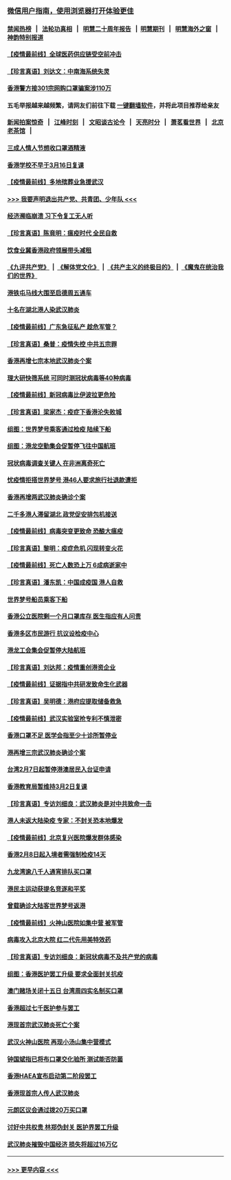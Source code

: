 ### [微信用户指南，使用浏览器打开体验更佳](https://github.com/gfw-breaker/banned-news1/blob/master/indexes/wechat-guide.md?t=0)
#### [禁闻热榜](热点新闻.md?t=0)  &nbsp;&nbsp;|&nbsp;&nbsp; [法轮功真相](https://github.com/gfw-breaker/truth/blob/master/README.md?t=0) &nbsp;&nbsp;|&nbsp;&nbsp; [明慧二十周年报告](https://github.com/gfw-breaker/mh-reports/blob/master/README.md?t=0) &nbsp;&nbsp;|&nbsp;&nbsp;[明慧期刊](https://github.com/gfw-breaker/mh-qikan) &nbsp;&nbsp;|&nbsp;&nbsp; [明慧海外之窗](https://github.com/gfw-breaker/mh-news/blob/master/README.md?t=0) &nbsp;&nbsp;|&nbsp;&nbsp; [神韵特别报道](https://github.com/gfw-breaker/mh-news/blob/master/shenyun.md?t=0)
#### [【疫情最前线】全球医药供应链受空前冲击](../pages/nsc415/n11869614.md?t=02151102) 
#### [【珍言真语】刘达文：中南海系统失灵](../pages/nsc415/n11869465.md?t=02151102) 
#### [香港警方接301宗网购口罩骗案涉110万](../pages/nsc415/n11867572.md?t=02151102) 
#### 五毛举报越来越频繁，请网友们前往下载 [一键翻墙软件](https://github.com/gfw-breaker/ssr-accounts)，并将此项目推荐给亲友
#### [新闻拍案惊奇](https://github.com/gfw-breaker/banned-news1/blob/master/pages/link4.md) &nbsp;&nbsp;|&nbsp;&nbsp; [江峰时刻](https://github.com/gfw-breaker/banned-news1/blob/master/pages/link4.md) &nbsp;&nbsp;|&nbsp;&nbsp; [文昭谈古论今](https://github.com/gfw-breaker/banned-news1/blob/master/pages/link4.md) &nbsp;&nbsp;|&nbsp;&nbsp; [天亮时分](https://github.com/gfw-breaker/banned-news1/blob/master/pages/link4.md) &nbsp;&nbsp;|&nbsp;&nbsp; [萧茗看世界](https://github.com/gfw-breaker/banned-news1/blob/master/pages/link4.md) &nbsp;&nbsp;|&nbsp;&nbsp; [北京老茶馆](https://github.com/gfw-breaker/banned-news1/blob/master/pages/link4.md) &nbsp;&nbsp;|&nbsp;&nbsp; 
#### [三成人情人节想收口罩酒精液](../pages/nsc415/n11867523.md?t=02151102) 
#### [香港学校不早于3月16日复课](../pages/nsc415/n11867498.md?t=02151102) 
#### [【疫情最前线】多地殡葬业急援武汉](../pages/nsc415/n11866914.md?t=02151102) 
#### [>>> 我要声明退出共产党、共青团、少年队 <<<](https://github.com/begood0513/goodnews/blob/master/quit/letter.md) 
#### [经济濒临崩溃 习下令复工无人听](../pages/nsc415/n11867269.md?t=02151102) 
#### [【珍言真语】陈竟明：瘟疫时代 全民自救](../pages/nsc415/n11866765.md?t=02151102) 
#### [饮食业冀香港政府领展带头减租](../pages/nsc415/n11864876.md?t=02151102) 
#### [《九评共产党》](https://github.com/begood0513/9ping.md/blob/master/README.md) &nbsp;|&nbsp; [《解体党文化》](../../../../jtdwh.md/blob/master/README.md)  &nbsp;|&nbsp; [《共产主义的终极目的》](../../../../gczydzjmd.md/blob/master/README.md) &nbsp;|&nbsp; [《魔鬼在统治我们的世界》](../../../../mgztzwmdsj.md/blob/master/README.md) 
#### [港铁屯马线大围至启德周五通车](../pages/nsc415/n11864842.md?t=02151102) 
#### [十名在湖北港人染武汉肺炎](../pages/nsc415/n11864807.md?t=02151102) 
#### [【疫情最前线】广东急征私产 趁危军管？](../pages/nsc415/n11864205.md?t=02151102) 
#### [【珍言真语】桑普：疫情失控 中共五宗罪](../pages/nsc415/n11864157.md?t=02151102) 
#### [香港再增七宗本地武汉肺炎个案](../pages/nsc415/n11862405.md?t=02151102) 
#### [理大研快筛系统 可同时测冠状病毒等40种病毒](../pages/nsc415/n11862376.md?t=02151102) 
#### [【疫情最前线】新冠病毒比伊波拉更危险](../pages/nsc415/n11862199.md?t=02151102) 
#### [【珍言真语】梁家杰：疫症下香港沦失败城](../pages/nsc415/n11861588.md?t=02151102) 
#### [组图：世界梦号乘客通过检疫 陆续下船](../pages/nsc415/n11858302.md?t=02151102) 
#### [组图：港龙空勤集会促暂停飞往中国航班](../pages/nsc415/n11858190.md?t=02151102) 
#### [冠状病毒调查关键人 在非洲离奇死亡](../pages/nsc415/n11859798.md?t=02151102) 
#### [忧疫情拒搭世界梦号 港46人要求旅行社退款遭拒](../pages/nsc415/n11859849.md?t=02151102) 
#### [香港再增两武汉肺炎确诊个案](../pages/nsc415/n11859833.md?t=02151102) 
#### [二千多港人滞留湖北 政党促安排包机接送](../pages/nsc415/n11859831.md?t=02151102) 
#### [【疫情最前线】病毒突变更致命 恐酿大瘟疫](../pages/nsc415/n11859604.md?t=02151102) 
#### [【珍言真语】黎明：疫症危机 闪现转变火花](../pages/nsc415/n11859199.md?t=02151102) 
#### [【疫情最前线】死亡人数恐上万 6成病逝家中](../pages/nsc415/n11856687.md?t=02151102) 
#### [【珍言真语】潘东凯：中国成疫国 港人自救](../pages/nsc415/n11856962.md?t=02151102) 
#### [世界梦号船员乘客下船](../pages/nsc415/n11856883.md?t=02151102) 
#### [香港公立医院剩一个月口罩库存 医生指应有人问责](../pages/nsc415/n11856875.md?t=02151102) 
#### [香港多区市民游行 抗议设检疫中心](../pages/nsc415/n11856866.md?t=02151102) 
#### [港龙工会集会促暂停大陆航班](../pages/nsc415/n11856840.md?t=02151102) 
#### [【珍言真语】刘达邦：疫情重创港资企业](../pages/nsc415/n11854274.md?t=02151102) 
#### [【疫情最前线】证据指中共研发致命生化武器](../pages/nsc415/n11853087.md?t=02151102) 
#### [【珍言真语】吴明德：港府应提取储备救急](../pages/nsc415/n11852734.md?t=02151102) 
#### [【疫情最前线】武汉实验室抢专利不慎泄密](../pages/nsc415/n11850310.md?t=02151102) 
#### [香港口罩不足 医学会指至少十诊所暂停业](../pages/nsc415/n11850301.md?t=02151102) 
#### [港再增三宗武汉肺炎确诊个案](../pages/nsc415/n11850328.md?t=02151102) 
#### [台湾2月7日起暂停港澳居民入台证申请](../pages/nsc415/n11850304.md?t=02151102) 
#### [香港教育局暂维持3月2日复课](../pages/nsc415/n11850260.md?t=02151102) 
#### [【珍言真语】专访刘细良：武汉肺炎是对中共致命一击](../pages/nsc415/n11849934.md?t=02151102) 
#### [港人未返大陆染疫 专家：不封关恐本地爆发](../pages/nsc415/n11848021.md?t=02151102) 
#### [【疫情最前线】北京复兴医院爆发群体感染](../pages/nsc415/n11847626.md?t=02151102) 
#### [香港2月8日起入境者需强制检疫14天](../pages/nsc415/n11847658.md?t=02151102) 
#### [九龙湾逾八千人通宵排队买口罩](../pages/nsc415/n11847647.md?t=02151102) 
#### [港民主运动获提名竞逐和平奖](../pages/nsc415/n11847633.md?t=02151102) 
#### [曾载确诊大陆客世界梦号返港](../pages/nsc415/n11847608.md?t=02151102) 
#### [【疫情最前线】火神山医院如集中营 被军管](../pages/nsc415/n11847524.md?t=02151102) 
#### [病毒攻入北京大院 红二代先用美特效药](../pages/nsc415/n11847427.md?t=02151102) 
#### [【珍言真语】专访刘细良：新冠状病毒不及共产党的病毒](../pages/nsc415/n11847164.md?t=02151102) 
#### [组图：香港医护罢工升级 要求全面封关抗疫](../pages/nsc415/n11844107.md?t=02151102) 
#### [澳门赌场关闭十五日 台湾周四实名制买口罩](../pages/nsc415/n11845083.md?t=02151102) 
#### [香港超过七千医护参与罢工](../pages/nsc415/n11845051.md?t=02151102) 
#### [港现首宗武汉肺炎死亡个案](../pages/nsc415/n11844998.md?t=02151102) 
#### [武汉火神山医院 再现小汤山集中营模式](../pages/nsc415/n11844763.md?t=02151102) 
#### [钟国斌指已将布口罩交化验所 测试能否防菌](../pages/nsc415/n11842783.md?t=02151102) 
#### [香港HAEA宣布启动第二阶段罢工](../pages/nsc415/n11842723.md?t=02151102) 
#### [香港现首宗人传人武汉肺炎](../pages/nsc415/n11842766.md?t=02151102) 
#### [元朗区议会通过拨20万买口罩](../pages/nsc415/n11842754.md?t=02151102) 
#### [讨好中共权贵 林郑伪封关 医护界罢工升级](../pages/nsc415/n11842359.md?t=02151102) 
#### [武汉肺炎摧毁中国经济 损失将超过16万亿](../pages/nsc415/n11839723.md?t=02151102) 

----
#### [ >>> 更早内容 <<< ](../indexes/nsc415-earlier.md)
